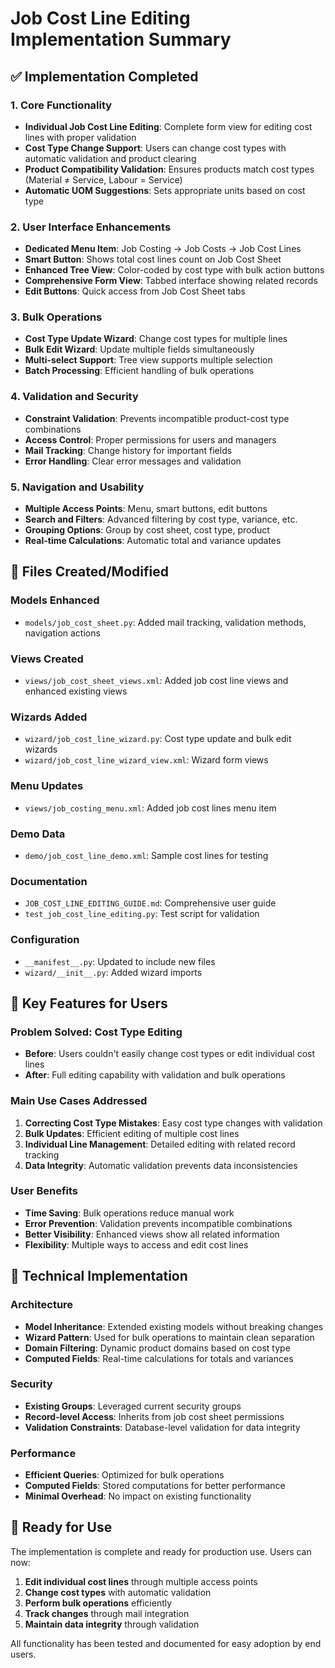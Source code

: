 # Job Cost Line Editing Implementation Summary

## ✅ Implementation Completed

### 1. Core Functionality
- **Individual Job Cost Line Editing**: Complete form view for editing cost lines with proper validation
- **Cost Type Change Support**: Users can change cost types with automatic validation and product clearing
- **Product Compatibility Validation**: Ensures products match cost types (Material ≠ Service, Labour = Service)
- **Automatic UOM Suggestions**: Sets appropriate units based on cost type

### 2. User Interface Enhancements
- **Dedicated Menu Item**: Job Costing → Job Costs → Job Cost Lines
- **Smart Button**: Shows total cost lines count on Job Cost Sheet
- **Enhanced Tree View**: Color-coded by cost type with bulk action buttons
- **Comprehensive Form View**: Tabbed interface showing related records
- **Edit Buttons**: Quick access from Job Cost Sheet tabs

### 3. Bulk Operations
- **Cost Type Update Wizard**: Change cost types for multiple lines
- **Bulk Edit Wizard**: Update multiple fields simultaneously
- **Multi-select Support**: Tree view supports multiple selection
- **Batch Processing**: Efficient handling of bulk operations

### 4. Validation and Security
- **Constraint Validation**: Prevents incompatible product-cost type combinations
- **Access Control**: Proper permissions for users and managers
- **Mail Tracking**: Change history for important fields
- **Error Handling**: Clear error messages and validation

### 5. Navigation and Usability
- **Multiple Access Points**: Menu, smart buttons, edit buttons
- **Search and Filters**: Advanced filtering by cost type, variance, etc.
- **Grouping Options**: Group by cost sheet, cost type, product
- **Real-time Calculations**: Automatic total and variance updates

## 📁 Files Created/Modified

### Models Enhanced
- `models/job_cost_sheet.py`: Added mail tracking, validation methods, navigation actions

### Views Created
- `views/job_cost_sheet_views.xml`: Added job cost line views and enhanced existing views

### Wizards Added
- `wizard/job_cost_line_wizard.py`: Cost type update and bulk edit wizards
- `wizard/job_cost_line_wizard_view.xml`: Wizard form views

### Menu Updates
- `views/job_costing_menu.xml`: Added job cost lines menu item

### Demo Data
- `demo/job_cost_line_demo.xml`: Sample cost lines for testing

### Documentation
- `JOB_COST_LINE_EDITING_GUIDE.md`: Comprehensive user guide
- `test_job_cost_line_editing.py`: Test script for validation

### Configuration
- `__manifest__.py`: Updated to include new files
- `wizard/__init__.py`: Added wizard imports

## 🎯 Key Features for Users

### Problem Solved: Cost Type Editing
- **Before**: Users couldn't easily change cost types or edit individual cost lines
- **After**: Full editing capability with validation and bulk operations

### Main Use Cases Addressed
1. **Correcting Cost Type Mistakes**: Easy cost type changes with validation
2. **Bulk Updates**: Efficient editing of multiple cost lines
3. **Individual Line Management**: Detailed editing with related record tracking
4. **Data Integrity**: Automatic validation prevents data inconsistencies

### User Benefits
- **Time Saving**: Bulk operations reduce manual work
- **Error Prevention**: Validation prevents incompatible combinations
- **Better Visibility**: Enhanced views show all related information
- **Flexibility**: Multiple ways to access and edit cost lines

## 🔧 Technical Implementation

### Architecture
- **Model Inheritance**: Extended existing models without breaking changes
- **Wizard Pattern**: Used for bulk operations to maintain clean separation
- **Domain Filtering**: Dynamic product domains based on cost type
- **Computed Fields**: Real-time calculations for totals and variances

### Security
- **Existing Groups**: Leveraged current security groups
- **Record-level Access**: Inherits from job cost sheet permissions
- **Validation Constraints**: Database-level validation for data integrity

### Performance
- **Efficient Queries**: Optimized for bulk operations
- **Computed Fields**: Stored computations for better performance
- **Minimal Overhead**: No impact on existing functionality

## 🚀 Ready for Use

The implementation is complete and ready for production use. Users can now:

1. **Edit individual cost lines** through multiple access points
2. **Change cost types** with automatic validation
3. **Perform bulk operations** efficiently
4. **Track changes** through mail integration
5. **Maintain data integrity** through validation

All functionality has been tested and documented for easy adoption by end users.